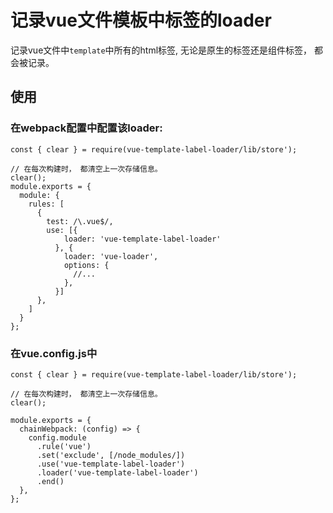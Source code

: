 # 记录vue文件模板中标签的loader

记录vue文件中`template`中所有的html标签, 无论是原生的标签还是组件标签， 都会被记录。

## 使用

### 在webpack配置中配置该loader:
```
const { clear } = require(vue-template-label-loader/lib/store');

// 在每次构建时， 都清空上一次存储信息。
clear();
module.exports = {
  module: {
    rules: [
      {
        test: /\.vue$/,
        use: [{
            loader: 'vue-template-label-loader'
          }, {
            loader: 'vue-loader',
            options: {
              //...
            },
          }]
      },
    ]
  }
};
```

### 在vue.config.js中

```
const { clear } = require(vue-template-label-loader/lib/store');

// 在每次构建时， 都清空上一次存储信息。
clear();

module.exports = {
  chainWebpack: (config) => {
    config.module
      .rule('vue')
      .set('exclude', [/node_modules/])
      .use('vue-template-label-loader')
      .loader('vue-template-label-loader')
      .end()
  },
};

```